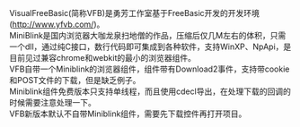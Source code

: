 VisualFreeBasic(简称VFB)是勇芳工作室基于FreeBasic开发的开发环境(http://www.yfvb.com/)。<br />
MiniBlink是国内浏览器大咖龙泉扫地僧的作品，压缩后仅几M左右的体积，只需一个dll，通过纯C接口，数行代码即可集成到各种软件，支持WinXP、NpApi，是目前见过兼容chrome和webkit的最小的浏览器组件。<br />
VFB自带一个Miniblink的浏览器组件，组件带有Download2事件，支持带cookie和POST文件的下载，但是缺乏例子。<br />
Miniblink组件免费版本只支持单线程，而且使用cdecl导出，在处理下载的回调的时候需要注意处理一下。<br />
VFB新版本默认不自带Miniblink组件，需要先下载控件再打开项目。

